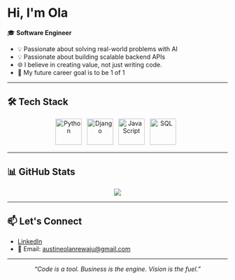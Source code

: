 # Hi, I'm Ola

🎓 **Software Engineer**  
- 💡 Passionate about solving real-world problems with AI  
- 💡 Passionate about building scalable backend APIs  
- 🌐 I believe in creating value, not just writing code.  
- 🔮 My future career goal is to be 1 of 1

---

## 🛠️ Tech Stack

<p align="center">
  <img src="https://cdn.jsdelivr.net/gh/devicons/devicon/icons/java/java-original.svg" alt="Python" width="60" height="60"/>
  &nbsp;
   <img src="https://cdn.jsdelivr.net/gh/devicons/devicon/icons/java/java-original.svg" alt="Django" width="60" height="60"/>
  &nbsp;
  <img src="https://cdn.jsdelivr.net/gh/devicons/devicon/icons/python/python-original.svg" alt="JavaScript" width="60" height="60"/>
  &nbsp;
  <img src="https://cdn.jsdelivr.net/gh/devicons/devicon/icons/html5/html5-original.svg" alt="SQL" width="60" height="60"/>
  &nbsp;
</p>

---


## 📊 GitHub Stats

<p align="center">
  <img src="https://github-readme-stats.vercel.app/api?username=olaaustine&show_icons=true&theme=radical" />
</p>

---

## 📫 Let's Connect

- [LinkedIn](https://www.linkedin.com/in/olaaustine)
- 📧 Email: austineolanrewaju@gmail.com

---

<p align="center"><em>“Code is a tool. Business is the engine. Vision is the fuel.”</em></p>


